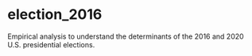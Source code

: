 # election_2016
Empirical analysis to understand the determinants of the 2016 and 2020 U.S. presidential elections.

